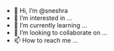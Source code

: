 - 👋 Hi, I’m @sneshra
- 👀 I’m interested in ...
- 🌱 I’m currently learning ...
- 💞️ I’m looking to collaborate on ...
- 📫 How to reach me ...

<!---
sneshra/sneshra is a ✨ special ✨ repository because its `README.md` (this file) appears on your GitHub profile.
You can click the Preview link to take a look at your changes.
--->
